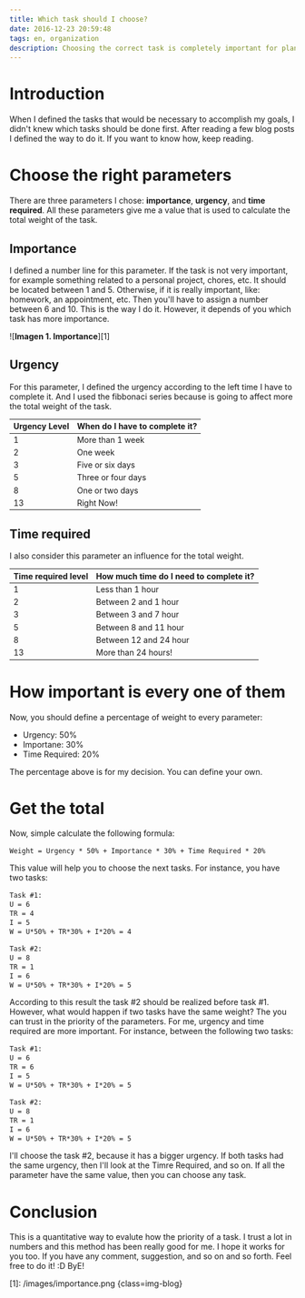 ```yaml
---
title: Which task should I choose?
date: 2016-12-23 20:59:48
tags: en, organization
description: Choosing the correct task is completely important for planning your day.
---
```


# Introduction
When I defined the tasks that would be necessary to accomplish my goals, I didn't
knew which tasks should be done first. After reading a few blog posts I defined
the way to do it. If you want to know how, keep reading.

# Choose the right parameters
There are three parameters I chose: **importance**, **urgency**, and **time
required**. All these parameters give me a value that is used to calculate the
total weight of the task.

## Importance
I defined a number line for this parameter. If the task is not very important,
for example something related to a personal project, chores, etc. It should be
located between 1 and 5. Otherwise, if it is really important, like: homework,
an appointment, etc. Then you'll have to assign a number between 6 and 10.
This is the way I do it. However, it depends of you which task has more importance.

![**Imagen 1. Importance**][1]

## Urgency
For this parameter, I defined the urgency according to the left time I have to
complete it. And I used the fibbonaci series because is going to affect more
the total weight of the task.

|Urgency Level|	When do I have to complete it?|
|---	|---|
|1	|More than 1 week|
|2	|One week|
|3	|Five or six days|
|5	|Three or four days|
|8	|One or two days|
|13|	Right Now!|

## Time required
I also consider this parameter an influence for the total weight.

|Time required level| How much time do I need to complete it?|
|---	|---|
|1	|Less than 1 hour|
|2	|Between 2 and 1 hour|
|3	|Between 3 and 7 hour|
|5	|Between 8 and 11 hour|
|8	|Between 12 and 24 hour|
|13 |More than 24 hours!|

# How important is every one of them
Now, you should define a percentage of weight to every parameter:

- Urgency: 50%
- Importane: 30%
- Time Required: 20%

The percentage above is for my decision. You can define your own.

# Get the total
Now, simple calculate the following formula:

```
Weight = Urgency * 50% + Importance * 30% + Time Required * 20%
```

This value will help you to choose the next tasks. For instance, you have two tasks:

```
Task #1:
U = 6
TR = 4
I = 5
W = U*50% + TR*30% + I*20% = 4
```

```
Task #2:
U = 8
TR = 1
I = 6
W = U*50% + TR*30% + I*20% = 5
```

According to this result the task #2 should be realized before task #1. However,
what would happen if two tasks have the same weight? The you can trust in the
priority of the parameters. For me, urgency and time required are more important.
For instance, between the following two tasks:

```
Task #1:
U = 6
TR = 6
I = 5
W = U*50% + TR*30% + I*20% = 5
```

```
Task #2:
U = 8
TR = 1
I = 6
W = U*50% + TR*30% + I*20% = 5
```

I'll choose the task #2, because it has a bigger urgency. If both tasks had the
same urgency, then I'll look at the Timre Required, and so on. If all the parameter
have the same value, then you can choose any task.

# Conclusion
This is a quantitative way to evalute how the priority of a task. I trust a lot
in numbers and this method has been really good for me. I hope it works for you too.
If you have any comment, suggestion, and so on and so forth. Feel free to do it! :D
ByE!

[1]: /images/importance.png {class=img-blog}


